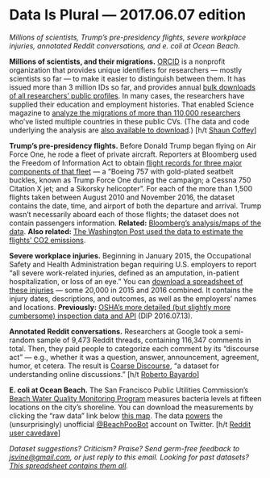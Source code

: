 Data Is Plural — 2017.06.07 edition
===================================

*Millions of scientists, Trump’s pre-presidency flights, severe workplace injuries, annotated Reddit conversations, and e. coli at Ocean Beach.*


__Millions of scientists, and their migrations.__ [ORCID](https://orcid.org/) is a nonprofit organization that provides unique identifiers for researchers — mostly scientists so far — to make it easier to distinguish between them. It has issued more than 3 million IDs so far, and provides annual [bulk downloads of all researchers’ public profiles](https://orcid.org/content/orcid-public-data-file-use-policy). In many cases, the researchers have supplied their education and employment histories. That enabled Science magazine to [analyze the migrations of more than 110,000 researchers](http://www.sciencemag.org/news/2017/05/vast-set-public-cvs-reveals-world-s-most-migratory-scientists) who’ve listed multiple countries in these public CVs. (The data and code underlying the analysis are [also available to download](http://datadryad.org/resource/doi:10.5061/dryad.48s16).) [h/t [Shaun Coffey](https://twitter.com/ShaunCoffey/status/865880767015956480)]


__Trump’s pre-presidency flights.__ Before Donald Trump began flying on Air Force One, he rode a fleet of private aircraft. Reporters at Bloomberg used the Freedom of Information Act to obtain [flight records for three major components of that fleet](https://github.com/BloombergGraphics/2017-trump-flight-data) — a ”Boeing 757 with gold-plated seatbelt buckles, known as Trump Force One during the campaign; a Cessna 750 Citation X jet; and a Sikorsky helicopter”. For each of the more than 1,500 flights taken between August 2010 and November 2016, the dataset contains the date, time, and airport of both the departure and arrival. Trump wasn’t necessarily aboard each of those flights; the dataset does not contain passengers information. __Related:__ [Bloomberg’s analysis/maps of the data](https://www.bloomberg.com/news/features/2017-06-01/this-is-where-trump-traveled-before-becoming-president). __Also related:__ [The Washington Post used the data to estimate the flights’ CO2 emissions](https://www.washingtonpost.com/news/politics/wp/2017/06/06/trumps-campaign-planes-alone-had-the-carbon-footprint-of-500-americans-for-a-year/).


__Severe workplace injuries.__ Beginning in January 2015, the Occupational Safety and Health Administration began requiring U.S. employers to report “all severe work-related injuries, defined as an amputation, in-patient hospitalization, or loss of an eye.” You can [download a spreadsheet of these injuries](https://www.osha.gov/severeinjury/index.html) — some 20,000 in 2015 and 2016 combined. It contains the injury dates, descriptions, and outcomes, as well as the employers’ names and locations. __Previously:__ [OSHA’s more detailed (but slightly more cumbersome) inspection data and API](https://tinyletter.com/data-is-plural/letters/data-is-plural-2016-07-13-edition) (DIP 2016.07.13).


__Annotated Reddit conversations.__ Researchers at Google took a semi-random sample of 9,473 Reddit threads, containing 116,347 comments in total. Then, they paid people to categorize each comment by its “discourse act” — e.g., whether it was a question, answer, announcement, agreement, humor, et cetera. The result is [Coarse Discourse](https://github.com/google-research-datasets/coarse-discourse), “a dataset for understanding online discussions.” [h/t [Roberto Bayardo](https://twitter.com/roberto_bayardo/status/864591636097110017)]


__E. coli at Ocean Beach.__ The San Francisco Public Utilities Commission’s [Beach Water Quality Monitoring Program](http://sfwater.org/index.aspx?page=87) measures bacteria levels at fifteen locations on the city’s shoreline. You can download the measurements by clicking the “raw data” link below [this map](http://sfwater.org/cfapps/lims/beachmain1.cfm). The data [powers](https://github.com/John-Brandon/Beach_Poo_Bot) the (unsurprisingly) unofficial [@BeachPooBot](https://twitter.com/BeachPooBot) account on Twitter. [h/t [Reddit user cavedave](https://www.reddit.com/r/datasets/comments/5vk72n/san_francisco_shit_in_the_water_data/)]


*Dataset suggestions? Criticism? Praise? Send germ-free feedback to <jsvine@gmail.com>, or just reply to this email. Looking for past datasets? [This spreadsheet contains them all](https://docs.google.com/spreadsheets/d/1wZhPLMCHKJvwOkP4juclhjFgqIY8fQFMemwKL2c64vk).*